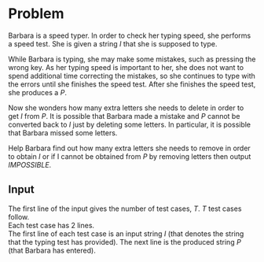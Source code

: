 # Problem

Barbara is a speed typer. In order to check her typing speed, she performs a speed test. She is given a string $I$ that she is supposed to type.

While Barbara is typing, she may make some mistakes, such as pressing the wrong key. As her typing speed is important to her, she does not want to spend additional time correcting the mistakes, so she continues to type with the errors until she finishes the speed test. After she finishes the speed test, she produces a $P$.

Now she wonders how many extra letters she needs to delete in order to get $I$ from $P$. It is possible that Barbara made a mistake and $P$ cannot be converted back to $I$ just by deleting some letters. In particular, it is possible that Barbara missed some letters.

Help Barbara find out how many extra letters she needs to remove in order to obtain $I$ or if I cannot be obtained from $P$ by removing letters then output $IMPOSSIBLE$.

## Input

The first line of the input gives the number of test cases, $T$. $T$ test cases follow.  
Each test case has 2 lines.  
The first line of each test case is an input string $I$ (that denotes the string that the typing test has provided).
The next line is the produced string $P$ (that Barbara has entered).
